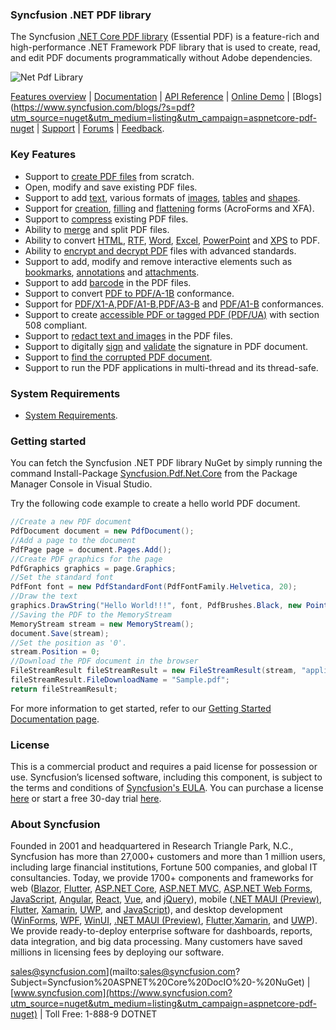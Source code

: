 ### Syncfusion .NET PDF library 

The Syncfusion [.NET Core PDF library](https://www.syncfusion.com/pdf-framework/net-core/pdf-library?utm_source=nuget&utm_medium=listing&utm_campaign=aspnetcore-pdf-nuget) (Essential PDF) is a feature-rich and high-performance .NET Framework PDF library that is used to create, read, and edit PDF documents programmatically without Adobe dependencies.

![Net Pdf Library](https://cdn.syncfusion.com/nuget-readme/fileformats/net-pdf-library.png)

[Features overview](https://www.syncfusion.com/pdf-framework/net-core/pdf-library?utm_source=nuget&utm_medium=listing&utm_campaign=aspnetcore-pdf-nuget) | [Documentation](https://help.syncfusion.com/file-formats/pdf/overview?utm_source=nuget&utm_medium=listing&utm_campaign=aspnetcore-pdf-nuget) | [API Reference](https://help.syncfusion.com/cr/file-formats/Syncfusion.Pdf.html?utm_source=nuget&utm_medium=listing&utm_campaign=aspnetcore-pdf-nuget) | [Online Demo](https://ej2.syncfusion.com/aspnetcore/PDF/Default#/bootstrap5?utm_source=nuget&utm_medium=listing&utm_campaign=aspnetcore-pdf-nuget) | [Blogs](https://www.syncfusion.com/blogs/?s=pdf?utm_source=nuget&utm_medium=listing&utm_campaign=aspnetcore-pdf-nuget | [Support](https://www.syncfusion.com/support/directtrac/incidents/newincident?utm_source=nuget&utm_medium=listing&utm_campaign=aspnetcore-pdf-nuget) | [Forums](https://www.syncfusion.com/forums?utm_source=nuget&utm_medium=listing&utm_campaign=aspnetcore-pdf-nuget) | [Feedback](https://www.syncfusion.com/feedback/pdf?utm_source=nuget&utm_medium=listing&utm_campaign=aspnetcore-pdf-nuget).

### Key Features

* Support to [create PDF files](https://help.syncfusion.com/file-formats/pdf/create-pdf-file-in-asp-net-core?utm_source=nuget&utm_medium=listing&utm_campaign=aspnetcore-pdf-nuget) from scratch.
* Open, modify and save existing PDF files.
* Support to add [text](https://help.syncfusion.com/file-formats/pdf/working-with-text?utm_source=nuget&utm_medium=listing&utm_campaign=aspnetcore-pdf-nuget), various formats of [images](https://help.syncfusion.com/file-formats/pdf/working-with-images?utm_source=nuget&utm_medium=listing&utm_campaign=aspnetcore-pdf-nuget), [tables](https://help.syncfusion.com/file-formats/pdf/working-with-tables?utm_source=nuget&utm_medium=listing&utm_campaign=aspnetcore-pdf-nuget) and [shapes](https://help.syncfusion.com/file-formats/pdf/working-with-shapes?utm_source=nuget&utm_medium=listing&utm_campaign=aspnetcore-pdf-nuget).
* Support for [creation](https://help.syncfusion.com/file-formats/pdf/working-with-forms#creating-a-new-pdf-form?utm_source=nuget&utm_medium=listing&utm_campaign=aspnetcore-pdf-nuget), [filling](https://help.syncfusion.com/file-formats/pdf/working-with-forms#filling-form-fields-in-an-existing-pdf-document?utm_source=nuget&utm_medium=listing&utm_campaign=aspnetcore-pdf-nuget) and [flattening](https://help.syncfusion.com/file-formats/pdf/working-with-forms#removing-editing-capability-of-form-fields?utm_source=nuget&utm_medium=listing&utm_campaign=aspnetcore-pdf-nuget) forms (AcroForms and XFA).
* Support to [compress](https://help.syncfusion.com/file-formats/pdf/working-with-compression?utm_source=nuget&utm_medium=listing&utm_campaign=aspnetcore-pdf-nuget) existing PDF files.
* Ability to [merge](https://help.syncfusion.com/file-formats/pdf/merge-documents?utm_source=nuget&utm_medium=listing&utm_campaign=aspnetcore-pdf-nuget) and split PDF files.
* Ability to convert [HTML](https://help.syncfusion.com/file-formats/pdf/working-with-document-conversions#mhtml-to-pdf?utm_source=nuget&utm_medium=listing&utm_campaign=aspnetcore-pdf-nuget), [RTF](https://help.syncfusion.com/file-formats/pdf/working-with-document-conversions#converting-rtf-documents-to-pdf?utm_source=nuget&utm_medium=listing&utm_campaign=aspnetcore-pdf-nuget), [Word](https://help.syncfusion.com/file-formats/pdf/working-with-document-conversions#converting-word-documents-to-pdf?utm_source=nuget&utm_medium=listing&utm_campaign=aspnetcore-pdf-nuget), [Excel](https://help.syncfusion.com/file-formats/pdf/working-with-document-conversions#converting-excel-documents-to-pdf?utm_source=nuget&utm_medium=listing&utm_campaign=aspnetcore-pdf-nuget), [PowerPoint](https://help.syncfusion.com/file-formats/presentation/presentation-to-pdf?utm_source=nuget&utm_medium=listing&utm_campaign=aspnetcore-pdf-nuget) and [XPS](https://help.syncfusion.com/file-formats/pdf/working-with-document-conversions#converting-xps-document-to-pdf?utm_source=nuget&utm_medium=listing&utm_campaign=aspnetcore-pdf-nuget) to PDF.
* Ability to [encrypt and decrypt PDF](https://help.syncfusion.com/file-formats/pdf/working-with-security?utm_source=nuget&utm_medium=listing&utm_campaign=aspnetcore-pdf-nuget) files with advanced standards.
* Support to add, modify and remove interactive elements such as [bookmarks](https://help.syncfusion.com/file-formats/pdf/working-with-bookmarks?utm_source=nuget&utm_medium=listing&utm_campaign=aspnetcore-pdf-nuget), [annotations](https://help.syncfusion.com/file-formats/pdf/working-with-annotations?utm_source=nuget&utm_medium=listing&utm_campaign=aspnetcore-pdf-nuget) and [attachments](https://help.syncfusion.com/file-formats/pdf/working-with-attachments?utm_source=nuget&utm_medium=listing&utm_campaign=aspnetcore-pdf-nuget).
* Support to add [barcode](https://help.syncfusion.com/file-formats/pdf/working-with-barcode?utm_source=nuget&utm_medium=listing&utm_campaign=aspnetcore-pdf-nuget) in the PDF files.
* Support to convert [PDF to PDF/A-1B](https://help.syncfusion.com/file-formats/pdf/working-with-pdf-conformance#converting-pdf-to-pdfa-1b?utm_source=nuget&utm_medium=listing&utm_campaign=aspnetcore-pdf-nuget) conformance.
* Support for [PDF/X1-A](https://help.syncfusion.com/file-formats/pdf/working-with-pdf-conformance#adding-support-for-pdfa-1b-conformance?utm_source=nuget&utm_medium=listing&utm_campaign=aspnetcore-pdf-nuget),[PDF/A1-B](https://help.syncfusion.com/file-formats/pdf/working-with-pdf-conformance#adding-support-for-pdfa-1b-conformance?utm_source=nuget&utm_medium=listing&utm_campaign=aspnetcore-pdf-nuget),[PDF/A3-B](https://help.syncfusion.com/file-formats/pdf/working-with-pdf-conformance#adding-support-for-pdfa-1b-conformance?utm_source=nuget&utm_medium=listing&utm_campaign=aspnetcore-pdf-nuget) and [PDF/A1-B](https://help.syncfusion.com/file-formats/pdf/working-with-pdf-conformance#adding-support-for-pdfa-3b-conformance?utm_source=nuget&utm_medium=listing&utm_campaign=aspnetcore-pdf-nuget) conformances.
* Support to create [accessible PDF or tagged PDF (PDF/UA)](https://help.syncfusion.com/file-formats/pdf/working-with-tagged-pdf?utm_source=nuget&utm_medium=listing&utm_campaign=aspnetcore-pdf-nuget) with section 508 compliant.
* Support to [redact text and images](https://help.syncfusion.com/file-formats/pdf/working-with-redaction?utm_source=nuget&utm_medium=listing&utm_campaign=aspnetcore-pdf-nuget) in the PDF files.
* Support to digitally [sign](https://help.syncfusion.com/file-formats/pdf/working-with-digitalsignature?utm_source=nuget&utm_medium=listing&utm_campaign=aspnetcore-pdf-nuget) and [validate](https://help.syncfusion.com/file-formats/pdf/working-with-digitalsignature?utm_source=nuget&utm_medium=listing&utm_campaign=aspnetcore-pdf-nuget) the signature in PDF document.
* Support to [find the corrupted PDF document](https://help.syncfusion.com/file-formats/pdf/working-with-document#find-corrupted-pdf-document?utm_source=nuget&utm_medium=listing&utm_campaign=aspnetcore-pdf-nuget).
* Support to run the PDF applications in multi-thread and its thread-safe.

### System Requirements

*	[System Requirements](https://help.syncfusion.com/file-formats/installation-and-upgrade/system-requirements?utm_source=nuget&utm_medium=listing&utm_campaign=aspnetcore-pdf-nuget).

### Getting started

You can fetch the Syncfusion .NET PDF library NuGet by simply running the command Install-Package [Syncfusion.Pdf.Net.Core](https://www.nuget.org/packages/Syncfusion.Pdf.Net.Core/?utm_source=nuget&utm_medium=listing&utm_campaign=aspnetcore-pdf-nuget) from the Package Manager Console in Visual Studio.

Try the following code example to create a hello world PDF document.

```csharp
//Create a new PDF document
PdfDocument document = new PdfDocument();  
//Add a page to the document
PdfPage page = document.Pages.Add();  
//Create PDF graphics for the page
PdfGraphics graphics = page.Graphics;  
//Set the standard font
PdfFont font = new PdfStandardFont(PdfFontFamily.Helvetica, 20);  
//Draw the text
graphics.DrawString("Hello World!!!", font, PdfBrushes.Black, new PointF(0, 0));  
//Saving the PDF to the MemoryStream
MemoryStream stream = new MemoryStream();  
document.Save(stream);  
//Set the position as '0'.
stream.Position = 0;  
//Download the PDF document in the browser
FileStreamResult fileStreamResult = new FileStreamResult(stream, "application/pdf");  
fileStreamResult.FileDownloadName = "Sample.pdf";  
return fileStreamResult;
```

For more information to get started, refer to our [Getting Started Documentation page](https://help.syncfusion.com/file-formats/pdf/create-pdf-file-in-c-sharp-vb-net?utm_source=nuget&utm_medium=listing&utm_campaign=aspnetcore-pdf-nuget).

### License

This is a commercial product and requires a paid license for possession or use. Syncfusion’s licensed software, including this component, is subject to the terms and conditions of [Syncfusion's EULA](https://www.syncfusion.com/eula/es/?utm_source=nuget&utm_medium=listing&utm_campaign=aspnetcore-pdf-nuget). You can purchase a license [here](https://www.syncfusion.com/sales/products?utm_source=nuget&utm_medium=listing&utm_campaign=aspnetcore-pdf-nuget) or start a free 30-day trial [here](https://www.syncfusion.com/account/manage-trials/start-trials?utm_source=nuget&utm_medium=listing&utm_campaign=aspnetcore-pdf-nuget).

### About Syncfusion

Founded in 2001 and headquartered in Research Triangle Park, N.C., Syncfusion has more than 27,000+ customers and more than 1 million users, including large financial institutions, Fortune 500 companies, and global IT consultancies.
Today, we provide 1700+ components and frameworks for web ([Blazor](https://www.syncfusion.com/blazor-components?utm_source=nuget&utm_medium=listing&utm_campaign=aspnetcore-pdf-nuget), [Flutter](https://www.syncfusion.com/flutter-widgets?utm_source=nuget&utm_medium=listing&utm_campaign=aspnetcore-pdf-nuget), [ASP.NET Core](https://www.syncfusion.com/aspnet-core-ui-controls?utm_source=nuget&utm_medium=listing&utm_campaign=aspnetcore-pdf-nuget), [ASP.NET MVC](https://www.syncfusion.com/aspnet-mvc-ui-controls?utm_source=nuget&utm_medium=listing&utm_campaign=aspnetcore-pdf-nuget), [ASP.NET Web Forms](https://www.syncfusion.com/jquery/aspnet-webforms-ui-controls?utm_source=nuget&utm_medium=listing&utm_campaign=aspnetcore-pdf-nuget), [JavaScript](https://www.syncfusion.com/javascript-ui-controls?utm_source=nuget&utm_medium=listing&utm_campaign=aspnetcore-pdf-nuget), [Angular](https://www.syncfusion.com/angular-ui-components?utm_source=nuget&utm_medium=listing&utm_campaign=aspnetcore-pdf-nuget), [React](https://www.syncfusion.com/react-ui-components?utm_source=nuget&utm_medium=listing&utm_campaign=aspnetcore-pdf-nuget), [Vue](https://www.syncfusion.com/vue-ui-components?utm_source=nuget&utm_medium=listing&utm_campaign=aspnetcore-pdf-nuget), and [jQuery](https://www.syncfusion.com/jquery-ui-widgets?utm_source=nuget&utm_medium=listing&utm_campaign=aspnetcore-pdf-nuget)), mobile ([.NET MAUI (Preview)](https://www.syncfusion.com/maui-controls?utm_source=nuget&utm_medium=listing&utm_campaign=aspnetcore-pdf-nuget), [Flutter](https://www.syncfusion.com/flutter-widgets?utm_source=nuget&utm_medium=listing&utm_campaign=aspnetcore-pdf-nuget), [Xamarin](https://www.syncfusion.com/xamarin-ui-controls?utm_source=nuget&utm_medium=listing&utm_campaign=aspnetcore-pdf-nuget), [UWP](https://www.syncfusion.com/uwp-ui-controls?utm_source=nuget&utm_medium=listing&utm_campaign=aspnetcore-pdf-nuget), and [JavaScript](https://www.syncfusion.com/javascript-ui-controls?utm_source=nuget&utm_medium=listing&utm_campaign=aspnetcore-pdf-nuget)), and desktop development ([WinForms](https://www.syncfusion.com/winforms-ui-controls?utm_source=nuget&utm_medium=listing&utm_campaign=aspnetcore-pdf-nuget), [WPF](https://www.syncfusion.com/wpf-controls?utm_source=nuget&utm_medium=listing&utm_campaign=aspnetcore-pdf-nuget), [WinUI](https://www.syncfusion.com/winui-controls?utm_source=nuget&utm_medium=listing&utm_campaign=aspnetcore-pdf-nuget), [.NET MAUI (Preview)](https://www.syncfusion.com/maui-controls?utm_source=nuget&utm_medium=listing&utm_campaign=aspnetcore-pdf-nuget), [Flutter](https://www.syncfusion.com/flutter-widgets?utm_source=nuget&utm_medium=listing&utm_campaign=aspnetcore-pdf-nuget),[Xamarin](https://www.syncfusion.com/xamarin-ui-controls?utm_source=nuget&utm_medium=listing&utm_campaign=aspnetcore-pdf-nuget), and [UWP](https://www.syncfusion.com/uwp-ui-controls?utm_source=nuget&utm_medium=listing&utm_campaign=aspnetcore-pdf-nuget)). We provide ready-to-deploy enterprise software for dashboards, reports, data integration, and big data processing. Many customers have saved millions in licensing fees by deploying our software.

sales@syncfusion.com](mailto:sales@syncfusion.com?Subject=Syncfusion%20ASPNET%20Core%20DocIO%20-%20NuGet) | [www.syncfusion.com](https://www.syncfusion.com?utm_source=nuget&utm_medium=listing&utm_campaign=aspnetcore-pdf-nuget) | Toll Free: 1-888-9 DOTNET



